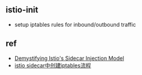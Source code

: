 
## istio-init
+ setup iptables rules for inbound/outbound traffic

## ref
+ [Demystifying Istio's Sidecar Injection Model](https://istio.io/latest/blog/2019/data-plane-setup/)
+ [istio sidecar中创建iptables流程](https://bbs.huaweicloud.com/blogs/151636)